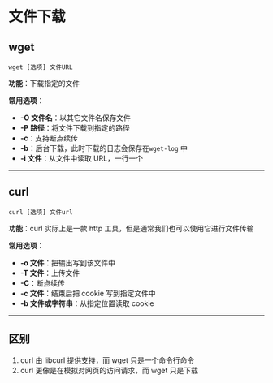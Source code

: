 # 文件下载
## wget
``` Shell
wget [选项] 文件URL
```

**功能**：下载指定的文件  

**常用选项**：  
* **-O 文件名**：以其它文件名保存文件  
* **-P 路径**：将文件下载到指定的路径  
* **-c**：支持断点续传  
* **-b**：后台下载，此时下载的日志会保存在`wget-log` 中  
* **-i 文件**：从文件中读取 URL，一行一个  

--------------
## curl
``` Shell
curl [选项] 文件url
```

**功能**：curl 实际上是一款 http 工具，但是通常我们也可以使用它进行文件传输  

**常用选项**：  
* **-o 文件**：把输出写到该文件中  
* **-T 文件**：上传文件  
* **-C**：断点续传  
* **-c 文件**：结束后把 cookie 写到指定文件中  
* **-b 文件或字符串**：从指定位置读取 cookie  

----------------
## 区别
1. curl 由 libcurl 提供支持，而 wget 只是一个命令行命令  
2. curl 更像是在模拟对网页的访问请求，而 wget 只是下载  